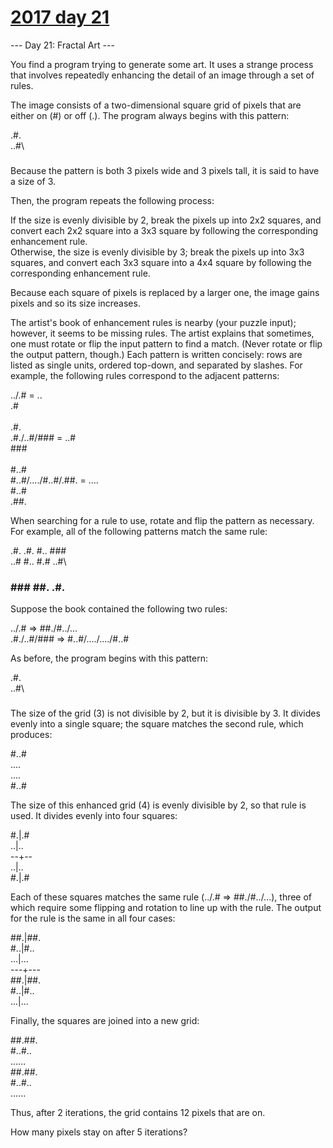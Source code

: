 # [2017 day 21](https://adventofcode.com/2017/day/21)

--- Day 21: Fractal Art ---

You find a program trying to generate some art. It uses a strange process that involves repeatedly enhancing the detail of an image through a set of rules.



The image consists of a two-dimensional square grid of pixels that are either on (#) or off (.). The program always begins with this pattern:



.#.\
..#\
###



Because the pattern is both 3 pixels wide and 3 pixels tall, it is said to have a size of 3.



Then, the program repeats the following process:



If the size is evenly divisible by 2, break the pixels up into 2x2 squares, and convert each 2x2 square into a 3x3 square by following the corresponding enhancement rule.\
Otherwise, the size is evenly divisible by 3; break the pixels up into 3x3 squares, and convert each 3x3 square into a 4x4 square by following the corresponding enhancement rule.



Because each square of pixels is replaced by a larger one, the image gains pixels and so its size increases.



The artist's book of enhancement rules is nearby (your puzzle input); however, it seems to be missing rules.  The artist explains that sometimes, one must rotate or flip the input pattern to find a match. (Never rotate or flip the output pattern, though.) Each pattern is written concisely: rows are listed as single units, ordered top-down, and separated by slashes. For example, the following rules correspond to the adjacent patterns:



../.#  =  ..\
          .#\
\
                .#.\
.#./..#/###  =  ..#\
                ###\
\
                        #..#\
#..#/..../#..#/.##.  =  ....\
                        #..#\
                        .##.



When searching for a rule to use, rotate and flip the pattern as necessary.  For example, all of the following patterns match the same rule:



.#.   .#.   #..   ###\
..#   #..   #.#   ..#\
###   ###   ##.   .#.



Suppose the book contained the following two rules:



../.# => ##./#../...\
.#./..#/### => #..#/..../..../#..#



As before, the program begins with this pattern:



.#.\
..#\
###



The size of the grid (3) is not divisible by 2, but it is divisible by 3. It divides evenly into a single square; the square matches the second rule, which produces:



#..#\
....\
....\
#..#



The size of this enhanced grid (4) is evenly divisible by 2, so that rule is used. It divides evenly into four squares:



#.|.#\
..|..\
--+--\
..|..\
#.|.#



Each of these squares matches the same rule (../.# => ##./#../...), three of which require some flipping and rotation to line up with the rule. The output for the rule is the same in all four cases:



##.|##.\
#..|#..\
...|...\
---+---\
##.|##.\
#..|#..\
...|...



Finally, the squares are joined into a new grid:



##.##.\
#..#..\
......\
##.##.\
#..#..\
......



Thus, after 2 iterations, the grid contains 12 pixels that are on.



How many pixels stay on after 5 iterations?



